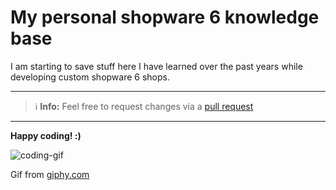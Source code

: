 # My personal shopware 6 knowledge base

I am starting to save stuff here I have learned over the past years while developing custom shopware 6 shops.

---

> ℹ️ **Info:** Feel free to request changes via a [pull request](https://github.com/pt1602/shopware-6-knowledge-base/pulls)

---

**Happy coding! :)**

![coding-gif](https://media3.giphy.com/media/v1.Y2lkPTc5MGI3NjExb2tnbXJpazFzdmdtNWV3ZWpuZnQ4ZTE4ZG5uNWE3OXF4eTlkN2VubiZlcD12MV9pbnRlcm5hbF9naWZfYnlfaWQmY3Q9Zw/YQitE4YNQNahy/giphy.webp)

Gif from [giphy.com](https://giphy.com/)